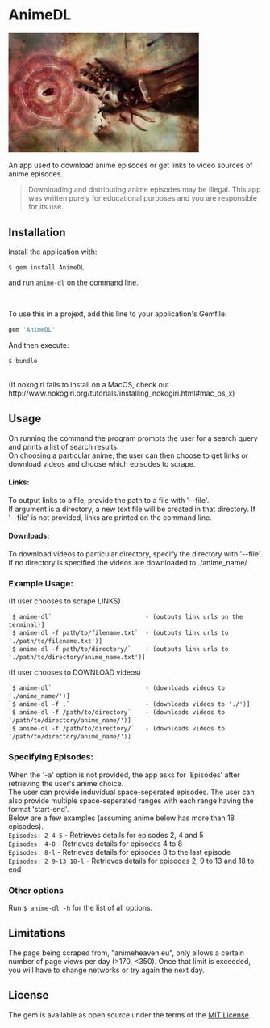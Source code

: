 # AnimeDL

<p align='center' style="width: 75%">
<img src='https://github.com/anirudhsundar98/AnimeDL/raw/master/fmab_anime_dl.jpg' alt='FMAB Stone'>
</p>

An app used to download anime episodes or get links to video sources of anime episodes.

> Downloading and distributing anime episodes may be illegal. This app was written purely for educational purposes and you are responsible for its use.

## Installation

Install the application with:

    $ gem install AnimeDL

and run `anime-dl` on the command line.  

<br>

To use this in a projext, add this line to your application's Gemfile:
```ruby
gem 'AnimeDL'
```

And then execute:

    $ bundle

<br>
(If nokogiri fails to install on a MacOS, check out http://www.nokogiri.org/tutorials/installing_nokogiri.html#mac_os_x)  


## Usage

On running the command the program prompts the user for a search query and prints a list of search results.  
On choosing a particular anime, the user can then choose to get links or download videos and choose which episodes to scrape.


#### Links:
 To output links to a file, provide the path to a file with '--file'.  
 If argument is a directory, a new text file will be created in that directory.
 If '--file' is not provided, links are printed on the command line.

#### Downloads: 
 To download videos to particular directory, specify the directory with '--file'.  
 If no directory is specified the videos are downloaded to ./anime_name/

### Example Usage:
  (If user chooses to scrape LINKS)  

    `$ anime-dl`                          - (outputs link urls on the terminal)]  
    `$ anime-dl -f path/to/filename.txt`  - (outputs link urls to './path/to/filename.txt')]  
    `$ anime-dl -f path/to/directory/`    - (outputs link urls to './path/to/directory/anime_name.txt')]  

  (If user chooses to DOWNLOAD videos)  

    `$ anime-dl`                          - (downloads videos to './anime_name/')]  
    `$ anime-dl -f .`                     - (downloads videos to './')]  
    `$ anime-dl -f /path/to/directory`    - (downloads videos to '/path/to/directory/anime_name/')]  
    `$ anime-dl -f /path/to/directory/`   - (downloads videos to '/path/to/directory/anime_name/')]  


### Specifying Episodes: 
When the '-a' option is not provided, the app asks for 'Episodes' after retrieving the user's anime choice.  
The user can provide induvidual space-seperated episodes.
The user can also provide multiple space-seperated ranges with each range having the format 'start-end'.  
Below are a few examples (assuming anime below has more than 18 episodes).  
    `Episodes: 2 4 5` - Retrieves details for episodes 2, 4 and 5  
    `Episodes: 4-8` - Retrieves details for episodes 4 to 8  
    `Episodes: 8-l` - Retrieves details for episodes 8 to the last episode  
    `Episodes: 2 9-13 18-l` - Retrieves details for episodes 2, 9 to 13 and 18 to end 

### Other options
Run `$ anime-dl -h` for the list of all options. 

## Limitations
The page being scraped from, "animeheaven.eu", only allows a certain number of page views per day (>170, <350).
Once that limit is exceeded, you will have to change networks or try again the next day.


## License

The gem is available as open source under the terms of the [MIT License](http://opensource.org/licenses/MIT).
